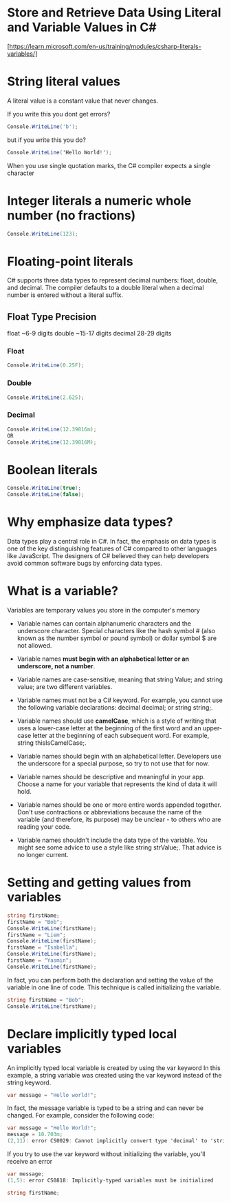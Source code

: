 # Store and Retrieve Data Using Literal and Variable Values in C#
[https://learn.microsoft.com/en-us/training/modules/csharp-literals-variables/]

# String literal values
A literal value is a constant value that never changes.

If you write this you dont get errors?
```cs
Console.WriteLine('b');
```

but if you write this you do?
```cs
Console.WriteLine('Hello World!');
```

When you use single quotation marks, the C# compiler expects a single character

# Integer literals a numeric whole number (no fractions)

```cs
Console.WriteLine(123);
```

# Floating-point literals
C# supports three data types to represent decimal numbers: float, double, and decimal.
The compiler defaults to a double literal when a decimal number is entered without a literal suffix.

Float Type    Precision
----------------------------
float         ~6-9 digits
double        ~15-17 digits
decimal        28-29 digits

### Float
```cs
Console.WriteLine(0.25F);
```
### Double
```cs
Console.WriteLine(2.625);
```
### Decimal
```cs
Console.WriteLine(12.39816m);
OR
Console.WriteLine(12.39816M);
```

# Boolean literals

```cs
Console.WriteLine(true);
Console.WriteLine(false);
```

# Why emphasize data types?
Data types play a central role in C#. In fact, the emphasis on data types is one of the key distinguishing features of C# compared to other languages like JavaScript. The designers of C# believed they can help developers avoid common software bugs by enforcing data types. 

# What is a variable?
Variables are temporary values you store in the computer's memory

- Variable names can contain alphanumeric characters and the underscore character. Special characters like the hash symbol # (also known as the number symbol or pound symbol) or dollar symbol $ are not allowed.
- Variable names **must begin with an alphabetical letter or an underscore, not a number**.
- Variable names are case-sensitive, meaning that string Value; and string value; are two different variables.
- Variable names must not be a C# keyword. For example, you cannot use the following variable declarations: decimal decimal; or string string;.

- Variable names should use **camelCase**, which is a style of writing that uses a lower-case letter at the beginning of the first word and an upper-case letter at the beginning of each subsequent word. For example, string thisIsCamelCase;.
- Variable names should begin with an alphabetical letter. Developers use the underscore for a special purpose, so try to not use that for now.
- Variable names should be descriptive and meaningful in your app. Choose a name for your variable that represents the kind of data it will hold.
- Variable names should be one or more entire words appended together. Don't use contractions or abbreviations because the name of the variable (and therefore, its purpose) may be unclear - to others who are reading your code.
- Variable names shouldn't include the data type of the variable. You might see some advice to use a style like string strValue;. That advice is no longer current.


#  Setting and getting values from variables

```cs
string firstName;
firstName = "Bob";
Console.WriteLine(firstName);
firstName = "Liem";
Console.WriteLine(firstName);
firstName = "Isabella";
Console.WriteLine(firstName);
firstName = "Yasmin";
Console.WriteLine(firstName);
```

In fact, you can perform both the declaration and setting the value of the variable in one line of code. This technique is called initializing the variable.
```cs
string firstName = "Bob";
Console.WriteLine(firstName);
```

# Declare implicitly typed local variables
An implicitly typed local variable is created by using the var keyword
In this example, a string variable was created using the var keyword instead of the string keyword.

```cs
var message = "Hello world!";
```

In fact, the message variable is typed to be a string and can never be changed. For example, consider the following code:

```cs
var message = "Hello World!";
message = 10.703m;
(2,11): error CS0029: Cannot implicitly convert type 'decimal' to 'string'
```

If you try to use the var keyword without initializing the variable, you'll receive an error 
```cs
var message;
(1,5): error CS0818: Implicitly-typed variables must be initialized
```

```cs
string firstName;
```
